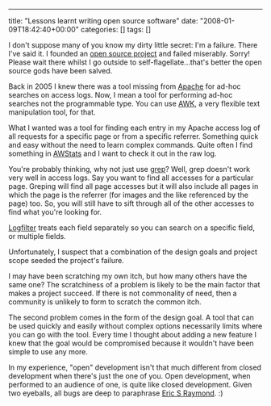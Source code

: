 ---
title: "Lessons learnt writing open source software"
date: "2008-01-09T18:42:40+00:00"
categories: []
tags: []

I don't suppose many of you know my dirty little secret: I'm a failure. There I've said it. I founded an <a href="http://www.logfilter.org/">open source project</a> and failed miserably. Sorry! Please wait there whilst I go outside to self-flagellate...that's better the open source gods have been salved.

Back in 2005 I knew there was a tool missing from <a href="http://www.apache.org/">Apache</a> for ad-hoc searches on access logs. Now, I mean a tool for performing ad-hoc searches not the programmable type. You can use <a href="http://www.gnu.org/software/gawk/manual/gawk.html">AWK</a>, a very flexible text manipulation tool, for that.

What I wanted was a tool for finding each entry in my Apache access log of all requests for a specific page or from a specific referrer. Something quick and easy without the need to learn complex commands. Quite often I find something in <a href="http://awstats.sourceforge.net/">AWStats</a> and I want to check it out in the raw log.

You're probably thinking, why not just use <a href="http://www.gnu.org/software/grep/">grep</a>? Well, grep doesn't work very well in access logs. Say you want to find all accesses for a particular page. Greping will find all page accesses but it will also include all pages in which the page is the referrer (for images and the like referenced by the page) too. So, you will still have to sift through all of the other accesses to find what you're looking for.

<a href="http://www.logfilter.org/">Logfilter</a> treats each field separately so you can search on a specific field, or multiple fields.

Unfortunately, I suspect that a combination of the design goals and project scope seeded the project's failure.

I may have been scratching my own itch, but how many others have the same one? The scratchiness of a problem is likely to be the main factor that makes a project succeed. If there is not commonality of need, then a community is unlikely to form to scratch the common itch.

The second problem comes in the form of the design goal. A tool that can be used quickly and easily without complex options necessarily limits where you can go with the tool. Every time I thought about adding a new feature I knew that the goal would be compromised because it wouldn't have been simple to use any more.

In my experience, "open" development isn't that much different from closed development when there's just the one of you. Open development, when performed to an audience of one, is quite like closed development. Given two eyeballs, all bugs are deep to paraphrase <a href="http://www.ibiblio.org/esrblog/">Eric S Raymond</a>. :)
